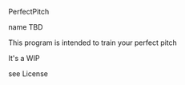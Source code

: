 PerfectPitch

name TBD

This program is intended to train your perfect pitch

It's a WIP

see License 